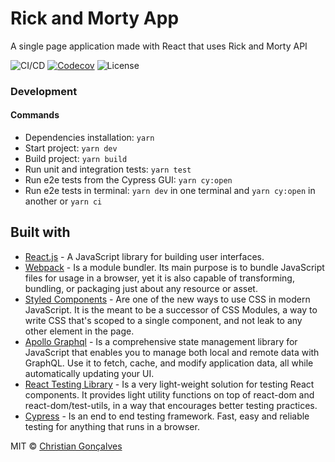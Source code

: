 # Rick and Morty App

A single page application made with React that uses Rick and Morty API

![CI/CD](https://github.com/christianrg3/rick-and-morty-app/workflows/CI/CD/badge.svg) [![Codecov](https://img.shields.io/codecov/c/github/christianrg3/rick-and-morty-app)](https://codecov.io/gh/christianrg3/rick-and-morty-app) ![License](https://img.shields.io/github/license/christianrg3/rick-and-morty-app)

### Development

#### Commands

- Dependencies installation: `yarn`
- Start project: `yarn dev`
- Build project: `yarn build`
- Run unit and integration tests: `yarn test`
- Run e2e tests from the Cypress GUI: `yarn cy:open`
- Run e2e tests in terminal: `yarn dev` in one terminal and `yarn cy:open` in another or `yarn ci`

## Built with

- [React.js](https://reactjs.org/) - A JavaScript library for building user interfaces.
- [Webpack](https://webpack.js.org/) - Is a module bundler. Its main purpose is to bundle JavaScript files for usage in a browser, yet it is also capable of transforming, bundling, or packaging just about any resource or asset.
- [Styled Components](https://styled-components.com/) - Are one of the new ways to use CSS in modern JavaScript. It is the meant to be a successor of CSS Modules, a way to write CSS that's scoped to a single component, and not leak to any other element in the page.
- [Apollo Graphql](https://www.apollographql.com/docs/react/) - Is a comprehensive state management library for JavaScript that enables you to manage both local and remote data with GraphQL. Use it to fetch, cache, and modify application data, all while automatically updating your UI.
- [React Testing Library](https://testing-library.com/docs/react-testing-library/intro/) - Is a very light-weight solution for testing React components. It provides light utility functions on top of react-dom and react-dom/test-utils, in a way that encourages better testing practices.
- [Cypress](https://www.cypress.io/) - Is an end to end testing framework. Fast, easy and reliable testing for anything that runs in a browser.

MIT © [Christian Gonçalves](https://github.com/christianrg3)
